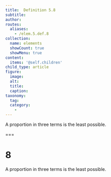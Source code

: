```yaml
---
title:  Definition 5.8
subtitle: 
author:
routes:
  aliases:
    - /elem.5.def.8
collection:
  name: elements
  showCount: true
  showMenu: true
content:
  items: '@self.children'
child_type: article
figure:
  image:
  alt:
  title:
  caption:
taxonomy:
  tag:
  category:
    - 
---
```


<p>A proportion in three terms is the least possible.</p>

===

<h1>8</h1>
<p>A proportion in three terms is the least possible.</p>

